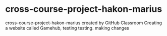 # cross-course-project-hakon-marius
cross-course-project-hakon-marius created by GitHub Classroom
Creating a website called Gamehub, testing testing.
making changes